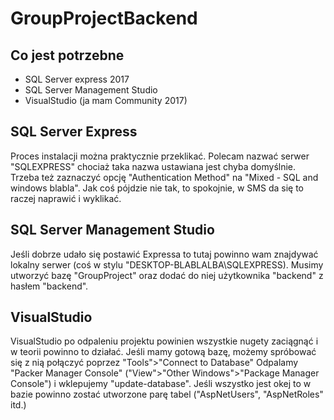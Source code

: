 # GroupProjectBackend

## Co jest potrzebne
* SQL Server express 2017
* SQL Server Management Studio
* VisualStudio (ja mam Community 2017)

## SQL Server Express 
Proces instalacji można praktycznie przeklikać. Polecam nazwać serwer "SQLEXPRESS" chociaż taka nazwa ustawiana jest chyba domyślnie. Trzeba też zaznaczyć opcję "Authentication Method" na "Mixed - SQL and windows blabla".
Jak coś pójdzie nie tak, to spokojnie, w SMS da się to raczej naprawić i wyklikać.

## SQL Server Management Studio
Jeśli dobrze udało się postawić Expressa to tutaj powinno wam znajdywać lokalny serwer (coś w stylu "DESKTOP-BLABLALBA\SQLEXPRESS).
Musimy utworzyć bazę "GroupProject" oraz dodać do niej użytkownika "backend" z hasłem "backend".

## VisualStudio
VisualStudio po odpaleniu projektu powinien wszystkie nugety zaciągnąć i w teorii powinno to działać. Jeśli mamy gotową bazę, możemy spróbować się z nią połączyć poprzez "Tools">"Connect to Database"
Odpalamy "Packer Manager Console" ("View">"Other Windows">"Package Manager Console") i wklepujemy "update-database". Jeśli wszystko jest okej to w bazie powinno zostać utworzone parę tabel ("AspNetUsers", "AspNetRoles" itd.)
